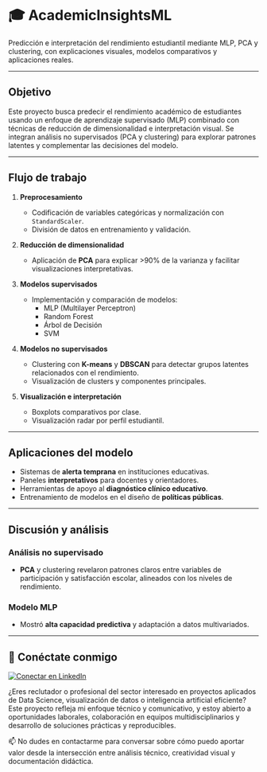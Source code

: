 # 🎓 AcademicInsightsML

Predicción e interpretación del rendimiento estudiantil mediante MLP, PCA y clustering, con explicaciones visuales, modelos comparativos y aplicaciones reales.

---

## Objetivo

Este proyecto busca predecir el rendimiento académico de estudiantes usando un enfoque de aprendizaje supervisado (MLP) combinado con técnicas de reducción de dimensionalidad e interpretación visual. Se integran análisis no supervisados (PCA y clustering) para explorar patrones latentes y complementar las decisiones del modelo.

---

## Flujo de trabajo

1. **Preprocesamiento**
   - Codificación de variables categóricas y normalización con `StandardScaler`.
   - División de datos en entrenamiento y validación.

2. **Reducción de dimensionalidad**
   - Aplicación de **PCA** para explicar >90% de la varianza y facilitar visualizaciones interpretativas.

3. **Modelos supervisados**
   - Implementación y comparación de modelos:
     - MLP (Multilayer Perceptron)
     - Random Forest
     - Árbol de Decisión
     - SVM

4. **Modelos no supervisados**
   - Clustering con **K-means** y **DBSCAN** para detectar grupos latentes relacionados con el rendimiento.
   - Visualización de clusters y componentes principales.

5. **Visualización e interpretación**
   - Boxplots comparativos por clase.
   - Visualización radar por perfil estudiantil.

---

## Aplicaciones del modelo

- Sistemas de **alerta temprana** en instituciones educativas.
- Paneles **interpretativos** para docentes y orientadores.
- Herramientas de apoyo al **diagnóstico clínico educativo**.
- Entrenamiento de modelos en el diseño de **políticas públicas**.

---

## Discusión y análisis

### Análisis no supervisado

- **PCA** y clustering revelaron patrones claros entre variables de participación y satisfacción escolar, alineados con los niveles de rendimiento.

### Modelo MLP

- Mostró **alta capacidad predictiva** y adaptación a datos multivariados.

---

## 👤 Conéctate conmigo

[![Conectar en LinkedIn](https://img.shields.io/badge/LinkedIn-Conectar-blue?logo=linkedin&style=flat-square)](https://www.linkedin.com/in/daniel-araneda-yasic)

¿Eres reclutador o profesional del sector interesado en proyectos aplicados de Data Science, visualización de datos o inteligencia artificial eficiente?  
Este proyecto refleja mi enfoque técnico y comunicativo, y estoy abierto a oportunidades laborales, colaboración en equipos multidisciplinarios y desarrollo de soluciones prácticas y reproducibles.

📫 No dudes en contactarme para conversar sobre cómo puedo aportar valor desde la intersección entre análisis técnico, creatividad visual y documentación didáctica.



